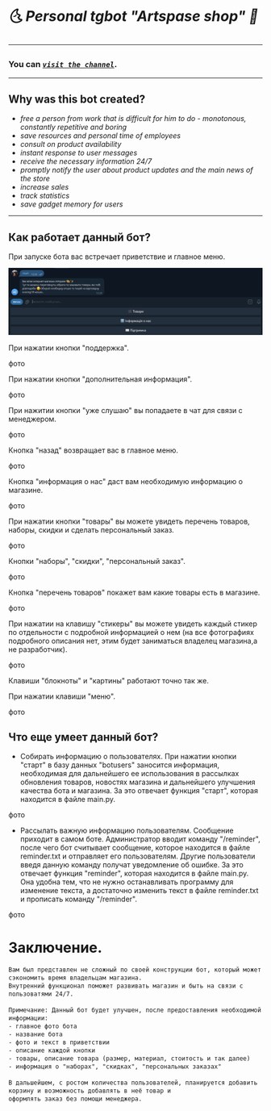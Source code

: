 # __🌜 Personal tgbot "Artspase shop_" 🌠_ <hr>

### You can [_`visit the channel`_](https://t.me/artspase_shop_bot). <hr>

## Why was this bot created?
* _free a person from work that is difficult for him to do - monotonous, constantly repetitive and boring_ 
* _save resources and personal time of employees_
* _consult on product availability_
* _instant response to user messages_
* _receive the necessary information 24/7_
* _promptly notify the user about product updates and the main news of the store_
* _increase sales_ 
* _track statistics_
* _save gadget memory for users_
<hr>

## Как работает данный бот?
При запуске бота вас встречает приветствие и главное меню.

![main menu](https://github.com/shancuha15/python_tgbot_shop/blob/main/readme%20photo/main%20menu.png)

При нажатии кнопки "поддержка".

фото

При нажатии кнопки "дополнительная информация".

фото

При нажитии кнопки "уже слушаю" вы попадаете в чат для связи с менеджером.

фото

Кнопка "назад" возвращает вас в главное меню.

фото

Кнопка "информация о нас" даст вам необходимую информацию о магазине. 

фото

При нажатии кнопки "товары" вы можете увидеть перечень товаров, наборы, скидки и сделать персональный заказ.

фото

Кнопки "наборы", "скидки", "персональный заказ".

фото

Кнопка "перечень товаров" покажет вам какие товары есть в магазине.

фото

При нажатии на клавишу "стикеры" вы можете увидеть каждый стикер по отдельности с подробной информацией о нем 
(на все фотографиях подробного описания нет, этим будет заниматься владелец магазина,а не разработчик). 

фото

Клавиши "блокноты" и "картины" работают точно так же. 

При нажатии клавиши "меню". 

фото

## Что еще умеет данный бот?

- Собирать информацию о пользователях. При нажатии кнопки "старт" в базу данных "botusers" заносится информация,
необходимая для дальнейшего ее использования в рассылках обновления товаров, новостях магазина и дальнейшего
улучшения качества бота и магазина. За это отвечает функция "старт", которая находится в файле main.py.

фото

- Рассылать важную информацию пользователям. Сообщение приходит в самом боте. Администратор вводит команду "/reminder",
после чего бот считывает сообщение, которое находится в файле reminder.txt и отправляет его пользователям. Другие
пользователи введя данную команду получат уведомление об ошибке. За это отвечает функция "reminder", которая находится в 
файле main.py. Она удобна тем, что не нужно останавливать программу для изменение текста, а достаточно изменить текст 
в файле reminder.txt и прописать команду "/reminder".

фото

# Заключение.

    Вам был представлен не сложный по своей конструкции бот, который может сэкономить время владельцам магазина. 
    Внутренний функционал поможет развивать магазин и быть на связи с пользоватями 24/7. 

    Примечание: Данный бот будет улучшен, после предоставления необходимой информации: 
    - главное фото бота
    - название бота
    - фото и текст в приветствии
    - описание каждой кнопки
    - товары, описание товара (размер, материал, стоитость и так далее)
    - информация о "наборах", "скидках", "персональных заказах"
 
    В дальшейшем, с ростом количества пользователей, планируется добавить корзину и возможность добавлять в неё товар и 
    оформлять заказ без помощи менеджера. 
    

